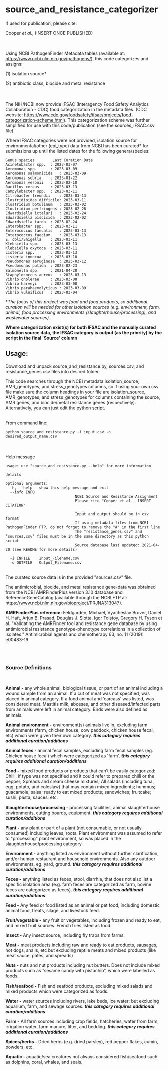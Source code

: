 # source_and_resistance_categorizer
If used for publication, please cite:

Cooper *et al*., (INSERT ONCE PUBLISHED)


\
\
Using NCBI PathogenFinder Metadata tables (available at: https://www.ncbi.nlm.nih.gov/pathogens/),
this code categorizes and assigns:

(1) isolation source*

(2) antibiotic class, biocide and metal resistance

\
\
The NIH/NCBI now provide IFSAC (Interagency Food Safety Analytics Collaboration - CDC) food categorization in the metadata files. (CDC website: https://www.cdc.gov/foodsafety/ifsac/projects/food-categorization-scheme.html). This categorization scheme was further simplified for use with this code/publication (see the sources_IFSAC.csv file).

Where IFSAC categories were not provided, isolation source for environmental/other (epi_type) data from NCBI has been curated* for submissions up until the listed dates for the following genera/species:

	Genus species		 Last Curation Date
	Acinetobacter spp.	: 2023-03-07
	Aeromonas spp.		: 2023-03-09
	Aeromonas salmonicida	: 2023-03-09
	Aeromonas sobria	: 2023-01-22
	Aeromonas veronii	: 2023-02-18
	Bacillus cereus		: 2023-03-13
	Campylobacter spp.	: 2023-03-11
	Citrobacter freundii	: 2023-03-13
	Clostridioides difficile: 2023-03-11
	Clostridium botulinum	: 2023-03-02
	Clostridium perfringens	: 2023-02-28
	Edwardsiella ictaluri	: 2023-02-24
	Edwardsiella piscicida	: 2023-02-02
	Edwardsiella tarda	: 2023-02-24
	Enterobacter spp.	: 2023-03-11
	Enterococcus faecalis	: 2023-03-13
	Enterococcus faecium	: 2023-03-13
	E. coli/Shigella	: 2023-03-11
	Klebsiella spp.		: 2023-03-13
	Klebsiella oxytoca	: 2023-03-11
	Listeria spp.		: 2023-03-13
	Listeria innocua	: 2023-03-10
	Pseudomonas aeruginosa	: 2023-03-12
	Pseudomonas putida	: 2023-02-23
	Salmonella spp.		: 2021-04-20
	Staphylococcus aureus	: 2023-03-13
	Vibrio cholerae		: 2023-03-08
	Vibrio harveyi		: 2023-03-08
	Vibrio parahaemolyticus	: 2023-03-09
	Vibrio vulnificus	: 2023-03-04

**The focus of this project was food and food products, so additional curation will be needed for other isolation sources (e.g. environment, farm, animal, food processing environments (slaughterhouse/processing), and wastewater sources).*

**Where categorization exist(s) for both IFSAC and the manually curated isolation source data, the IFSAC category is output (as the priority) by the script in the final 'Source' column**

## Usage:

Download and unpack source_and_resistance.py, sources.csv, and resistance_genes.csv files into desired folder.

This code searches through the NCBI metadata isolation_source, AMR_genotypes, and stress_genotypes columns, so if using your own csv file make sure the column headings in your file are isolation_source, AMR_genotypes, and stress_genotypes for columns containing the source, AMR genes, and biocide/metal resistance genes (respectively). Alternatively, you can just edit the python script.

\
From command line:

	python source_and_resistance.py -i input.csv -o desired_output_name.csv
	

\
\
Help message
	
	usage: use "source_and_resistance.py --help" for more information
	
	details
	
	optional arguments:
	  -h, --help   show this help message and exit
	  --info INFO  
                                   NCBI Source and Resistance Assignment
                                   Please cite "Cooper et al., INSERT CITATION"
                                   
                                   Input and output should be in csv format
                                   If using metadata files from NCBI PathogenFinder FTP, do not forget to remove the "#" in the first line
                                   The "resistance_genes.csv" and "sources.csv" files must be in the same directory as this python script
                                   Source database last updated: 2021-04-20 (see README for more details)
                                   
	  -i INFILE    Input_Filename.csv
	  -o OUTFILE   Output_Filename.csv

\
The curated source data is in the provided "sources.csv" file.

The antimicrobial, biocide, and metal resistance gene-data was obtained from the NCBI AMRFinderPlus version 3.10 database and ReferenceGeneCatalog (available through the NCBI FTP at: https://www.ncbi.nlm.nih.gov/bioproject/PRJNA313047).

**AMRFinderPlus reference:**
Feldgarden, Michael, Vyacheslav Brover, Daniel H. Haft, Arjun B. Prasad, Douglas J. Slotta, Igor Tolstoy, Gregory H. Tyson et al. "Validating the AMRFinder tool and resistance gene database by using antimicrobial resistance genotype-phenotype correlations in a collection of isolates." Antimicrobial agents and chemotherapy 63, no. 11 (2019): e00483-19.

<br/>
<br/>

### Source Definitions
<br/>

**Animal -** any whole animal, biological tissue, or part of an animal including a wound sample from an animal. If a cut of meat was not specified, was placed in animal category. If a food animal and ‘carcass’ was listed, was considered meat. Mastitis milk, abceses,  and other diseased/infected parts from animals were left in animal category. Birds were also defined as animals.

**Animal environment -** environment(s) animals live in, excluding farm environments (farm, chicken house, cow paddock, chicken house fecal, etc) which were given their own category. ***this category requires additional curation/additions***

**Animal feces -** animal fecal samples, excluding farm fecal samples (eg. Chicken house fecal) which were categorized as 'farm'. ***this category requires additional curation/additions***

**Food -** mixed food products or products that can’t be easily categorized: Chilli, if type was not specified and it could refer to prepared chilli or the pepper; Spreads and cream cheese mixtures; All salads (including tuna, egg, potato, and coleslaw) that may contain mixed ingredients; hummus; guacamole; salsa; ready to eat mixed products; sandwiches; fruitcake; sushi; pasta; sauces; etc.

**Slaughterhouse/processing -** processing facilities, animal slaughterhouse environments, cutting boards, equipment. ***this category requires additional curation/additions***

**Plant -** any plant or part of a plant (not consumable, or not usually consumed) including leaves, roots. Plant environment was assumed to refer to "processing" plant environment, so was placed in the slaughterhouse/processing category. 

**Environment -** anything listed as environment without further clarification, and/or human restaurant and household environments. Also any outdoor environments, eg. yard, ground. ***this category requires additional curation/additions***

**Feces -** anything listed as feces, stool, diarrhia, that does not also list a specific isolation area (e.g. farm feces are categorized as farm, bovine feces are categorized as feces). ***this category requires additional curation/additions***

**Feed -** Any feed or food listed as an animal or pet food, including domestic animal food, treats, silage, and livestock feed.

**Fruit/vegetable -** any fruit or vegetables, including frozen and ready to eat, and mixed fruit sources. French fries listed as food.

**Insect -** Any insect source, including fly traps from farms.

**Meat -** meat products including raw and ready to eat products, sausages, hot dogs, snails, etc but excluding reptile meats and mixed products (like meat sauce, pates, and spreads)

**Nuts -** nuts and nut products including nut butters. Does not include mixed products such as “sesame candy with pistachio”, which were labelled as foods.

**Fish/seafood -** Fish and seafood products, excluding mixed salads and mixed products which were categorized as foods.

**Water -** water sources including rivers, lake beds, ice water; but excluding aquarium, farm, and sewage sources. ***this category requires additional curation/additions***

**Farm -** All farm sources including crop fields, hatcheries, water from farm, irrigation water, farm manure, litter, and bedding. ***this category requires additional curation/additions***

**Spices/herbs -** Dried herbs (e.g. dried parsley), red pepper flakes, cumin, powders, etc.

**Aquatic -** aquatic/sea creatures not always considered fish/seafood such as dolphins, coral, whales, and seals.

